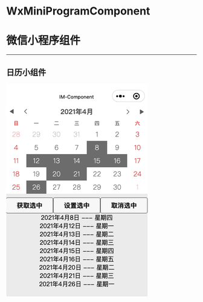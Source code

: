 # WxMiniProgramComponent 
# 微信小程序组件
---

## 日历小组件
![日历小组件](https://github.com/GitHub-Life/WxMiniProgramComponent/blob/main/Picture/calendar_shot.png?raw=true)